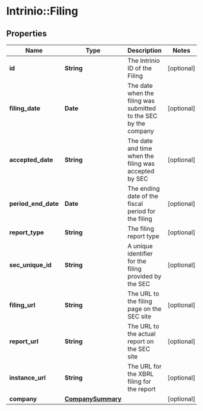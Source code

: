 # Intrinio::Filing

## Properties
Name | Type | Description | Notes
------------ | ------------- | ------------- | -------------
**id** | **String** | The Intrinio ID of the Filing | [optional] 
**filing_date** | **Date** | The date when the filing was submitted to the SEC by the company | [optional] 
**accepted_date** | **String** | The date and time when the filing was accepted by SEC | [optional] 
**period_end_date** | **Date** | The ending date of the fiscal period for the filing | [optional] 
**report_type** | **String** | The filing report type | [optional] 
**sec_unique_id** | **String** | A unique identifier for the filing provided by the SEC | [optional] 
**filing_url** | **String** | The URL to the filing page on the SEC site | [optional] 
**report_url** | **String** | The URL to the actual report on the SEC site | [optional] 
**instance_url** | **String** | The URL for the XBRL filing for the report | [optional] 
**company** | [**CompanySummary**](CompanySummary.md) |  | [optional] 


